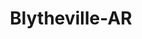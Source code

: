 ---
title: Blytheville-AR
slug: blytheville-ar
f_state:
- cms/state/arkansas.md
f_locations:
- cms/payday-loan/advance-america-1205.md
- cms/payday-loan/advance-america-1224.md
- cms/payday-loan/cash-4-u-llc-6370.md
- cms/payday-loan/checks-plus-cash-ii-14681.md
- cms/payday-loan/checks-plus-cash-ii-14682.md
- cms/payday-loan/dodges-chicken-store-15945.md
- cms/payday-loan/first-america-cash-advance-18120.md
- cms/payday-loan/first-america-cash-advance-18130.md
- cms/payday-loan/quick-cash-advance-24955.md
- cms/payday-loan/quick-cash-advance-24956.md
updated-on: '2024-05-30T13:41:28.615Z'
created-on: '2024-05-30T13:41:28.615Z'
published-on: '2024-05-30T13:54:32.469Z'
f_city: Blytheville
layout: '[city].html'
tags: city
---